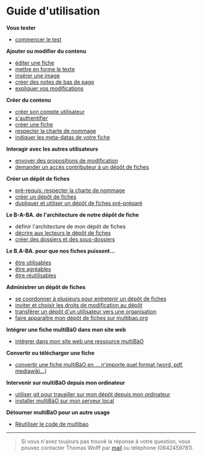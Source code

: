 # Guide d'utilisation

**Vous tester**

* [commencer le test](multibao/documentation/test)

**Ajouter ou modifier du contenu**

* [éditer une fiche](#multibao/documentation/fiches/editer_fiche.md)
* [mettre en forme le texte](#multibao/documentation/fiches/mise_forme_texte.md)
* [insérer une image](#multibao/documentation/fiches/inserer_image.md)
* [créer des notes de bas de page](#multibao/documentation/fiches/notes_pied_page.md)
* [expliquer vos modifications](#multibao/documentation/fiches/commenter_modification_ajout.md)

**Créer du contenu**

* [créer son compte utilisateur](http://multibao.org/multibao/documentation/fiches/creer_compte.md)
* [s'authentifier](http://www.multibao.org/multibao/documentation/fiches/authentification.md)
* [créer une fiche](http://multibao.org/multibao/documentation/fiches/creer_fiche_multibao.md)
* [respecter la charte de nommage](http://multibao.org/multibao/documentation/fiches/charte_de_nommage.md)
* [indiquer les meta-datas de votre fiche](http://www.multibao.org/multibao/documentation/fiches/metadatas.md)

**Interagir avec les autres utilisateurs**

* [envoyer des propositions de modification](http://www.multibao.org/multibao/documentation/fiches/proposer_modification.md)
* [demander un accès contributeur à un dépôt de fiches](http://www.multibao.org/multibao/documentation/fiches/demander_acces_contributeur.md)

**Créer un dépôt de fiches**

* [pré-requis: respecter la charte de nommage](http://multibao.org/multibao/documentation/fiches/charte_de_nommage.md)
* [créer un dépôt de fiches](http://multibao.org/multibao/documentation/fiches/creer_depot_fiches.md)
* [dupliquer et utiliser un dépôt de fiches pré-préparé](https://github.com/multibao/modele_de_depot)

**Le B-A-BA. de l'architecture de notre dépôt de fiche**

* définir l'architecture de mon dépôt de fiches
* [décrire aux lecteurs le dépôt de fiches](http://multibao.org/multibao/documentation/fiches/decrire_depot.md)
* [créer des dossiers et des sous-dossiers](http://multibao.org/multibao/documentation/fiches/creer_dossiers.md)

**Le B.A-BA. pour que nos fiches puissent...**

* [être utilisables](http://www.multibao.org/multibao/documentation/fiches/fiches_utiles.md)
* [être agréables](http://www.multibao.org/multibao/documentation/fiches/fiches_agreables.md)
* [être réutilisables](http://www.multibao.org/multibao/documentation/fiches/fiches_reutilisables.md)

**Administrer un dépôt de fiches**

* [se coordonner à plusieurs pour entretenir un dépôt de fiches](http://multibao.org/multibao/documentation/fiches/choisir_ses_collaborateurs.md)
* [inviter et choisir les droits de modification au dépôt](http://multibao.org/multibao/documentation/fiches/gerer_droits_depot.md)
* [transférer un dépôt d'un utilisateur vers une organisation](http://www.multibao.org/multibao/documentation/fiches/transferer_depot.md)
* [faire apparaître mon dépôt de fiches sur multibao.org](http://multibao.org/multibao/documentation/fiches/connecter_depot_multibao.md)

**Intégrer une fiche multiBàO dans mon site web**

* [intégrer dans mon site web une ressource multiBàO](http://www.multibao.org/multibao/documentation/fiches/integrer_fiche_site.md)

**Convertir ou télécharger une fiche**

* [convertir une fiche multiBàO en ... n'importe quel format (word, pdf, mediawiki...)](http://www.multibao.org/multibao/documentation/fiches/telecharger_fiche.md)

**Intervenir sur multiBàO depuis mon ordinateur**

* [utiliser git pour travailler sur mon dépôt depuis mon ordinateur](http://rogerdudler.github.io/git-guide/index.fr.html)
* [installer multiBàO sur mon serveur local](https://github.com/multibao/site)

**Détourner multiBàO pour un autre usage**

* [Réutiliser le code de multibao](https://github.com/multibao/site)

---

> Si vous n'avez toujours pas trouvé la réponse à votre question, vous pouvez contacter Thomas Wolff par [mail](mailto:thomas.wolff@cpcoop.fr) ou téléphone (0642459781).
